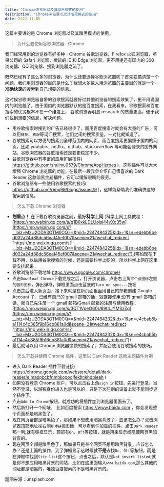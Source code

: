 ```yaml
---
title: "Chrome浏览器以及其暗黑模式的使用"
description: "Chrome浏览器以及其暗黑模式的使用"
date: 2022-11-05
---
```


这篇主要讲的是 Chrome 浏览器以及其暗黑模式的使用。

<blockquote class="blockquote">为什么要使用谷歌浏览器--Chrome</blockquote>

我们经常用到的浏览器有好多种：Chrome 谷歌浏览器，Firefox 火狐浏览器，苹果公司的 Safari 浏览器，微软的 IE 和 Edge 浏览器，更不用提还有国内的 360 浏览器、QQ 浏览器、搜狗浏览器之流了。

既然已经有了这么多的浏览器，为什么还要选择谷歌浏览器呢？首先要搞清楚一个问题，我们用浏览器的目的是什么？我想大多数人用浏览器的主要目的就是一个--**准确快速**的搜索到自己想要的信息。

这时候谷歌浏览器自带的谷歌搜索就要好过其他浏览器的搜索效果了，更不用说国内的浏览器了。由于国内的浏览器默认的是百度搜索，在我看来，谷歌搜索和百度搜索的优劣根本不在一个维度上， 谷歌浏览器明显 research 的质量更高，便于我们找到想要的信息，解决问题。

- 用谷歌搜索时搜到的广告已经很少了，而用百度搜索时就会有大量的广告，可以用`鲜花`、`衣服`等词汇搜索，他们之间的搜索质量，一对比就知道了。
- 谷歌搜索可以方便的搜索到全球范围内的网页，而百度搜索更偏重于国内的网页。比如 youtube、netflix、github、stackoverflow 等可能会登录的国外网站，谷歌浏览器的谷歌搜索还是要更稳定不少。
- 谷歌浏览器中有丰富的应用扩展插件( https://github.com/shuimu0579/ChromeAppHeroes )，这些插件可以大大增强 Chrome 浏览器的功能。在最后一段我会介绍自己很喜欢的 Dark Reader 这款暗黑主题插件，它可以缓解眼睛的疲劳。
- 谷歌浏览器有一些使用谷歌搜索的技巧( https://github.com/reng99/blogs/issues/9 )，这样能帮助我们准确快速的搜索到信息。

<blockquote class="blockquote">怎么下载 Chrome 浏览器</blockquote>

- **划重点！**,在下载谷歌浏览器之前，最好**科学上网** (科学上网工具教程：[https://mp.weixin.qq.com/s/q1B0xkLDLUoisi44vXo35w](https://mp.weixin.qq.com/s?__biz=MzU2ODA3OTM0OQ==&mid=2247484225&idx=1&sn=edebb6bed032a24d88dc56eaf45ef007&scene=21#wechat_redirect "https://mp.weixin.qq.com/s?__biz=MzU2ODA3OTM0OQ==&mid=2247484225&idx=1&sn=edebb6bed032a24d88dc56eaf45ef007&scene=21#wechat_redirect") )哪怕现在下载不用，以后用谷歌搜索的时候，还是需要科学上网的，所以科学上网在这里要安排起来。
- 谷歌浏览器下载地址 https://www.google.com/chrome/
- 点击`Download Chrome`下载完成之后，打开浏览器，点击右上角`三个点图标`左侧的`圆形图标`，弹出弹框，弹框里面点击蓝底的`Turn on sync...`按钮
- 点击之后进入新页面，接下来就是在新页面里面用自己的邮箱创建 Google Account 了，已经有自己的 gmail 邮箱的话，就直接使用;没有 gmail 邮箱的话，就自己先注册一个 gmail 邮箱(Gmail 邮箱的注册与使用教程：[https://mp.weixin.qq.com/s/3QT1VpeO60U69t4JYMSzZg](https://mp.weixin.qq.com/s?__biz=MzU2ODA3OTM0OQ==&mid=2247484232&idx=1&sn=e4cbab5ba1114c4c385f9b16cb881a0d&scene=21#wechat_redirect "https://mp.weixin.qq.com/s?__biz=MzU2ODA3OTM0OQ==&mid=2247484232&idx=1&sn=e4cbab5ba1114c4c385f9b16cb881a0d&scene=21#wechat_redirect"))
- 最后就可以用 Chrome 浏览器愉快的搜索了，并配合使用谷歌搜索的技巧。

<blockquote class="blockquote">怎么下载并使用 Chrome 插件，这里以 Dark Reader 这款主题插件为例</blockquote>

- 进入 Dark Reader 插件下载链接( https://chrome.google.com/webstore/detail/dark-reader/eimadpbcbfnmbkopoojfekhnkhdbieeh )
- 如果没有登录 Chrome 账户，可以点击右上角`sign in`按钮，先进行登录。当然不登录，以游客身份进入也是可以的，只是下次在别的设备上就不能同步这个插件了。
- 点击`Add to Chrome`按钮，就成功的将插件加到浏览器里面去了。
- 然后新打开一个网址， 比如百度搜索 https://www.baidu.com ，你会发现整个页面都是暗黑色了。
- 现在网页全部是暗黑色了，那如果不想使用暗黑背景了，应该怎么办？点击浏览器顶部地址栏右侧`积木拼图`图标，可以看到你加载的插件，点击`Dark Reader`那一列;就有弹框显示，顶部有`On`、`Off`等按钮，就是用来显示或隐藏网页黑暗背景的。
- 现在网页全部是暗黑色了，那如果只是某个网页不想用暗黑背景，应该怎么办？还是上面的操作，到了弹框显示这时候就**不是**去找`On`、`Off`等按钮，而是在弹框中找到`Site list`这个按钮，点击之后，默认是`Not invert listed`,就是你不想应用暗黑背景的网站，比如在这里面输入`www.baidu.com`,那么其他的网址都是暗黑的，唯独百度搜索的不是暗黑背景的。

题图来源：unsplash.com
